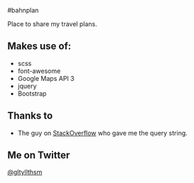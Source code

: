 #bahnplan

Place to share my travel plans.

## Makes use of:

* scss
* font-awesome
* Google Maps API 3
* jquery
* Bootstrap

## Thanks to

* The guy on [StackOverflow](http://stackoverflow.com/questions/29059090/table-inside-of-another) who gave me the query string.

## Me on Twitter
[@gltyllthsm](https://twitter.iamjannik.me)